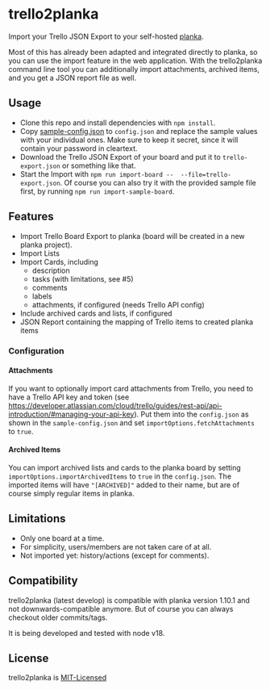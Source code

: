 # trello2planka

Import your Trello JSON Export to your self-hosted [planka](https://github.com/plankanban/planka).

Most of this has already been adapted and integrated directly to planka, so you can use the import feature in the web application. With the trello2planka command line tool you can additionally import attachments, archived items, and you get a JSON report file as well. 

## Usage

* Clone this repo and install dependencies with `npm install`. 
* Copy [sample-config.json](sample-config.json) to `config.json` and replace the sample values with your individual ones. Make sure to keep it secret, since it will contain your password in cleartext. 
* Download the Trello JSON Export of your board and put it to `trello-export.json` or something like that.
* Start the Import with `npm run import-board --  --file=trello-export.json`. Of course you can also try it with the provided sample file first, by running `npm run import-sample-board`.

## Features

* Import Trello Board Export to planka (board will be created in a new planka project). 
* Import Lists
* Import Cards, including
  * description
  * tasks (with limitations, see #5)
  * comments
  * labels
  * attachments, if configured (needs Trello API config)
* Include archived cards and lists, if configured
* JSON Report containing the mapping of Trello items to created planka items

### Configuration

#### Attachments
If you want to optionally import card attachments from Trello, you need to have a Trello API key and token (see https://developer.atlassian.com/cloud/trello/guides/rest-api/api-introduction/#managing-your-api-key). Put them into the `config.json` as shown in the `sample-config.json` and set `importOptions.fetchAttachments` to `true`. 

#### Archived Items
You can import archived lists and cards to the planka board by setting `importOptions.importArchivedItems` to `true` in the `config.json`. The imported items will have `"[ARCHIVED]"` added to their name, but are of course simply regular items in planka. 

## Limitations

* Only one board at a time. 
* For simplicity, users/members are not taken care of at all. 
* Not imported yet: history/actions (except for comments).

## Compatibility

trello2planka (latest develop) is compatible with planka version 1.10.1 and not downwards-compatible anymore. But of course you can always checkout older commits/tags. 

It is being developed and tested with node v18. 

## License

trello2planka is [MIT-Licensed](LICENSE)
